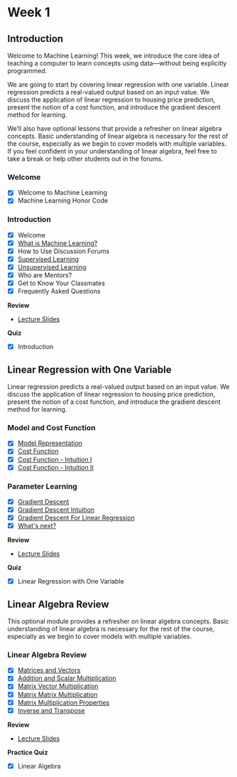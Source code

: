 # Week 1

## Introduction ##

Welcome to Machine Learning! This week, we introduce the core idea of teaching a computer to learn concepts using data—without being explicitly programmed.

We are going to start by covering linear regression with one variable. Linear regression predicts a real-valued output based on an input value. We discuss the application of linear regression to housing price prediction, present the notion of a cost function, and introduce the gradient descent method for learning.

We’ll also have optional lessons that provide a refresher on linear algebra concepts. Basic understanding of linear algebra is necessary for the rest of the course, especially as we begin to cover models with multiple variables. If you feel confident in your understanding of linear algebra, feel free to take a break or help other students out in the forums.

### Welcome ###
- [x] Welcome to Machine Learning
- [x] Machine Learning Honor Code

### Introduction ###
- [x] Welcome
- [x] [What is Machine Learning?](https://www.youtube.com/watch?v=PPLop4L2eGk&list=PLLssT5z_DsK-h9vYZkQkYNWcItqhlRJLN&index=0)
- [x] How to Use Discussion Forums
- [x] [Supervised Learning](https://www.youtube.com/watch?v=bQI5uDxrFfA&list=PLLssT5z_DsK-h9vYZkQkYNWcItqhlRJLN&index=1)
- [x] [Unsupervised Learning](https://www.youtube.com/watch?v=jAA2g9ItoAc&index=2&list=PLLssT5z_DsK-h9vYZkQkYNWcItqhlRJLN)
- [x] Who are Mentors?
- [x] Get to Know Your Classmates
- [x] Frequently Asked Questions

**Review**
- [Lecture Slides](lecture1.pdf)

**Quiz**
- [x] Introduction

## Linear Regression with One Variable ##
Linear regression predicts a real-valued output based on an input value. We discuss the application of linear regression to housing price prediction, present the notion of a cost function, and introduce the gradient descent method for learning.

### Model and Cost Function ###
- [x] [Model Representation](https://www.youtube.com/watch?v=kHwlB_j7Hkc&index=3&list=PLLssT5z_DsK-h9vYZkQkYNWcItqhlRJLN)
- [x] [Cost Function](https://www.youtube.com/watch?v=yuH4iRcggMw&list=PLLssT5z_DsK-h9vYZkQkYNWcItqhlRJLN&index=4)
- [x] [Cost Function - Intuition I](https://www.youtube.com/watch?v=yR2ipCoFvNo&list=PLLssT5z_DsK-h9vYZkQkYNWcItqhlRJLN&index=5)
- [x] [Cost Function - Intuition II](https://www.youtube.com/watch?v=0kns1gXLYg4&list=PLLssT5z_DsK-h9vYZkQkYNWcItqhlRJLN&index=6)

### Parameter Learning ###
- [x] [Gradient Descent](https://www.youtube.com/watch?v=F6GSRDoB-Cg&list=PLLssT5z_DsK-h9vYZkQkYNWcItqhlRJLN&index=7)
- [x] [Gradient Descent Intuition](https://www.youtube.com/watch?v=YovTqTY-PYY&index=8&list=PLLssT5z_DsK-h9vYZkQkYNWcItqhlRJLN)
- [x] [Gradient Descent For Linear Regression](https://www.youtube.com/watch?v=GtSf2T6Co80&list=PLLssT5z_DsK-h9vYZkQkYNWcItqhlRJLN&index=9)
- [x] [What's next?](https://www.youtube.com/watch?v=OS7KXu0447I&index=10&list=PLLssT5z_DsK-h9vYZkQkYNWcItqhlRJLN)

**Review**
- [Lecture Slides](lecture2.pdf)

**Quiz**
- [x] Linear Regression with One Variable

## Linear Algebra Review ##
This optional module provides a refresher on linear algebra concepts. Basic understanding of linear algebra is necessary for the rest of the course, especially as we begin to cover models with multiple variables.

### Linear Algebra Review ###
- [x] [Matrices and Vectors](https://www.youtube.com/watch?v=Dft1cqjwlXE&list=PLLssT5z_DsK-h9vYZkQkYNWcItqhlRJLN&index=11)
- [x] [Addition and Scalar Multiplication](https://www.youtube.com/watch?v=4WP6jVGIn7M&index=12&list=PLLssT5z_DsK-h9vYZkQkYNWcItqhlRJLN)
- [x] [Matrix Vector Multiplication](https://www.youtube.com/watch?v=gPegoVYp64w&list=PLLssT5z_DsK-h9vYZkQkYNWcItqhlRJLN&index=13)
- [x] [Matrix Matrix Multiplication](https://www.youtube.com/watch?v=_lrHXJRukMw&list=PLLssT5z_DsK-h9vYZkQkYNWcItqhlRJLN&index=14)
- [x] [Matrix Multiplication Properties](https://www.youtube.com/watch?v=c7GhnL2N--I&index=15&list=PLLssT5z_DsK-h9vYZkQkYNWcItqhlRJLN)
- [x] [Inverse and Transpose](https://www.youtube.com/watch?v=7snro4M6ukk&index=16&list=PLLssT5z_DsK-h9vYZkQkYNWcItqhlRJLN)

**Review**
- [Lecture Slides](lecture3.pdf)

**Practice Quiz**
- [x] Linear Algebra
